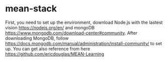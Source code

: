 # mean-stack

First, you need to set up the environment, download Node.js with the lastest vision https://nodejs.org/en/ and mongoDB https://www.mongodb.com/download-center#community. After downloading MongoDB, follow https://docs.mongodb.com/manual/administration/install-community/ to set up.
You can get also reference from here https://github.com/ericdouglas/MEAN-Learning
